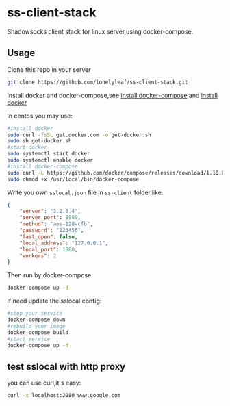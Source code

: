# ss-client-stack
Shadowsocks client stack for linux server,using docker-compose.

## Usage

Clone this repo in your server
```bash
git clone https://github.com/lonelyleaf/ss-client-stack.git
```

Install docker and docker-compose,see [install docker-compose](https://docs.docker.com/compose/install/)
and [install docker](https://docs.docker.com/install/)

In centos,you may use:
```bash
#install docker
sudo curl -fsSL get.docker.com -o get-docker.sh
sudo sh get-docker.sh
#start docker
sudo systemctl start docker
sudo systemctl enable docker
#install docker-compose
sudo curl -L https://github.com/docker/compose/releases/download/1.18.0/docker-compose-`uname -s`-`uname -m` -o /usr/local/bin/docker-compose
sudo chmod +x /usr/local/bin/docker-compose
```

Write you own `sslocal.json` file in `ss-client` folder,like:
```json
{
    "server": "1.2.3.4",
    "server_port": 8989,
    "method": "aes-128-cfb",
    "password": "123456",
    "fast_open": false,
    "local_address": "127.0.0.1",
    "local_port": 1080,
    "workers": 2
}
```

Then run by docker-compose:
```bash
docker-compose up -d
```

If need update the sslocal config:
```bash
#stop your service
docker-compose down
#rebuild your image
docker-compose build
#start service
docker-compose up -d
```

## test sslocal with http proxy
you can use curl,it's easy:
```bash
curl -x localhost:2080 www.google.com
```